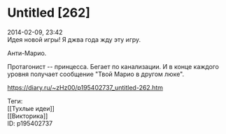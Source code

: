 Untitled [262]
===============

   
 2014-02-09, 23:42   
  Идея новой игры! Я джва года жду эту игру.   
   
 Анти-Марио.   
   
 Протагонист -- принцесса. Бегает по канализации. И в конце каждого уровня получает сообщение "Твой Марио в другом люке".   
    
 <https://diary.ru/~zHz00/p195402737_untitled-262.htm>   
   
 Теги:   
 [[Тухлые идеи]]   
 [[Викторика]]   
 ID: p195402737
